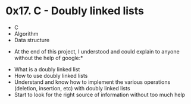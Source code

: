 # 0x17. C - Doubly linked lists
- C
- Algorithm
- Data structure

* At the end of this project, I understood and could explain to anyone without the help of google:*

- What is a doubly linked list
- How to use doubly linked lists
- Understand and know how to implement the various operations (deletion, insertion, etc) with doubly linked lists
- Start to look for the right source of information without too much help
